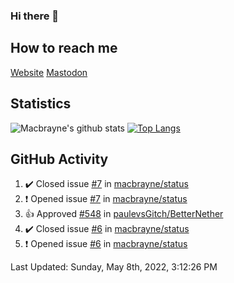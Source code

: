 ### Hi there 👋
## How to reach me
[Website](https://macbrayne.de)
[Mastodon](https://norden.social/@florentin)
<!--
Missing: Email
-->
## Statistics
![Macbrayne's github stats](https://github-readme-stats.vercel.app/api?username=macbrayne&count_private=true&show_icons=true&hide_rank=true&custom_title=macbrayne's%20GitHub%20Stats)
[![Top Langs](https://github-readme-stats.vercel.app/api/top-langs/?username=macbrayne&exclude_repo=liftron&layout=compact)](https://github.com/anuraghazra/github-readme-stats)
## GitHub Activity

<!--RECENT_ACTIVITY:start-->
1. ✔️ Closed issue [#7](https://github.com/macbrayne/status/issues/7) in [macbrayne/status](https://github.com/macbrayne/status)
2. ❗️ Opened issue [#7](https://github.com/macbrayne/status/issues/7) in [macbrayne/status](https://github.com/macbrayne/status)
3. 👍 Approved [#548](https://github.com/paulevsGitch/BetterNether/pull/548#pullrequestreview-964553249) in [paulevsGitch/BetterNether](https://github.com/paulevsGitch/BetterNether)
4. ✔️ Closed issue [#6](https://github.com/macbrayne/status/issues/6) in [macbrayne/status](https://github.com/macbrayne/status)
5. ❗️ Opened issue [#6](https://github.com/macbrayne/status/issues/6) in [macbrayne/status](https://github.com/macbrayne/status)
<!--RECENT_ACTIVITY:end-->

<!--RECENT_ACTIVITY:last_update-->
Last Updated: Sunday, May 8th, 2022, 3:12:26 PM
<!--RECENT_ACTIVITY:last_update_end-->


<!--
**macbrayne/macbrayne** is a ✨ _special_ ✨ repository because its `README.md` (this file) appears on your GitHub profile.

Here are some ideas to get you started:

- 🔭 I’m currently working on ...
- 🌱 I’m currently learning ...
- 👯 I’m looking to collaborate on ...
- 🤔 I’m looking for help with ...
- 💬 Ask me about ...
- 📫 How to reach me: ...
- 😄 Pronouns: ...
- ⚡ Fun fact: ...
-->
